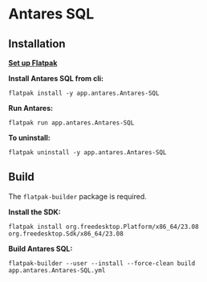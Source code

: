 # Antares SQL

## Installation

[**Set up Flatpak**](https://www.flatpak.org/setup/)

**Install Antares SQL from cli:**

```shell
flatpak install -y app.antares.Antares-SQL
```

**Run Antares:**

```shell
flatpak run app.antares.Antares-SQL
```

**To uninstall:**

```shell
flatpak uninstall -y app.antares.Antares-SQL
```

## Build

The `flatpak-builder` package is required.

**Install the SDK:**

```shell
flatpak install org.freedesktop.Platform/x86_64/23.08 org.freedesktop.Sdk/x86_64/23.08
```

**Build Antares SQL:**

```shell
flatpak-builder --user --install --force-clean build app.antares.Antares-SQL.yml
```
